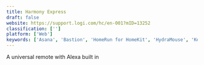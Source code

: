 ```yaml
---
title: Harmony Express
draft: false 
website: https://support.logi.com/hc/en-001?mID=13252
classification: ['']
platform: ['Web']
keywords: ['Asana', 'Bastion', 'HomeRun for HomeKit', 'HydraMouse', 'Keyboarding Master', 'Knack', 'Legend of Grimrock', 'Logitech SetPoint', 'Oceanhorn', 'Ray', 'Razer Synapse', 'Stringify', 'Synergy', 'Tekoia', 'Unified Remote', 'gpm', 'lmctl', 'myHome Plus', 'spacedesk']
---
```

A universal remote with Alexa built in